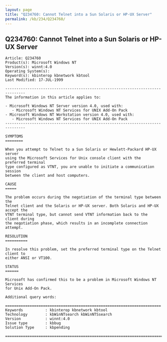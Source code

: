 ```yaml
---
layout: page
title: "Q234760: Cannot Telnet into a Sun Solaris or HP-UX Server"
permalink: /kb/234/Q234760/
---
```


## Q234760: Cannot Telnet into a Sun Solaris or HP-UX Server

	Article: Q234760
	Product(s): Microsoft Windows NT
	Version(s): winnt:4.0
	Operating System(s): 
	Keyword(s): kbinterop kbnetwork kbtool
	Last Modified: 17-JUL-1999
	
	-------------------------------------------------------------------------------
	The information in this article applies to:
	
	- Microsoft Windows NT Server version 4.0, used with:
	   - Microsoft Windows NT Services for UNIX Add-On Pack 
	- Microsoft Windows NT Workstation version 4.0, used with:
	   - Microsoft Windows NT Services for UNIX Add-On Pack 
	-------------------------------------------------------------------------------
	
	SYMPTOMS
	========
	
	When you attempt to Telnet to a Sun Solaris or Hewlett-Packard HP-UX server
	using the Microsoft Services for Unix console client with the preferred terminal
	type configured as VTNT, you are unable to initiate a communication session
	between the client and host computers.
	
	CAUSE
	=====
	
	The problem occurs during the negotiation of the terminal type between the
	Telnet client and the Solaris or HP-UX server. Both Solaris and HP-UX accept the
	VTNT terminal type, but cannot send VTNT information back to the client during
	the negotiation phase, which results in an incomplete connection attempt.
	
	RESOLUTION
	==========
	
	In resolve this problem, set the preferred terminal type on the Telnet client to
	either ANSI or VT100.
	
	STATUS
	======
	
	Microsoft has confirmed this to be a problem in Microsoft Windows NT Services
	for Unix Add-On Pack.
	
	Additional query words:
	
	======================================================================
	Keywords          : kbinterop kbnetwork kbtool 
	Technology        : kbWinNTsearch kbWinNTSsearch
	Version           : winnt:4.0
	Issue type        : kbbug
	Solution Type     : kbpending
	
	=============================================================================
	
